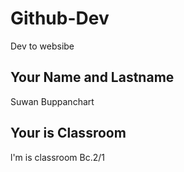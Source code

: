 # Github-Dev
Dev to websibe

## Your Name and Lastname

Suwan Buppanchart

## Your is Classroom

l'm is classroom Bc.2/1